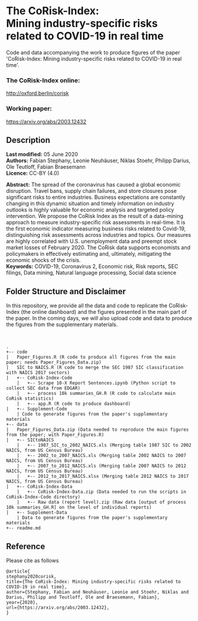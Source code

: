 # The CoRisk-Index: <br> Mining industry-specific risks related to COVID-19 in real time

Code and data accompanying the work to produce figures of the paper 'CoRisk-Index: Mining industry-specific risks related to COVID-19 in real time'.

### The CoRisk-Index online:
http://oxford.berlin/corisk

### Working paper:
https://arxiv.org/abs/2003.12432

## Description
**Last modified:** 05 June 2020 <br>
**Authors:** Fabian Stephany, Leonie Neuhäuser, Niklas Stoehr, Philipp Darius, Ole Teutloff, Fabian Braesemann<br>
**Licence:** CC-BY (4.0)

**Abstract:** The spread of the coronavirus has caused a global economic disruption. Travel bans, supply chain failures, and store closures pose significant risks to entire industries. Business expectations are constantly changing in this dynamic situation and timely information on industry outlooks is highly valuable for economic analysis and targeted policy intervention. We propose the CoRisk Index as the result of a data-mining approach to measure industry-specific risk assessments in real-time. It is the first economic indicator measuring business risks related to Covid-19, distinguishing risk assessments across industries and topics. Our measures are highly correlated with U.S. unemployment data and preempt stock market losses of February 2020. The CoRisk data supports economists and policymakers in effectively estimating and, ultimately, mitigating the economic shocks of the crisis. <br>
**Keywords:** COVID-19, Coronavirus 2, Economic risk, Risk reports, SEC filings, Data mining, Natural language processing, Social data science


## Folder Structure and Disclaimer
In this repository, we provide all the data and code to replicate the CoRisk-Index (the online dashboard) and the figures presented in the main part of the paper. In the coming days, we will also upload code and data to produce the figures from the supplementary materials.

<br>

```
.
+-- code
|   Paper_Figures.R (R code to produce all figures from the main paper; needs Paper_Figures_Data.zip)
|   SIC to NAICS.R (R code to merge the SEC 1987 SIC classification with NAICS 2017 sectors)
|   +-- CoRisk-Index-Code
    |   +-- Scrape 10-X Report Sentences.ipynb (Python script to collect SEC data from EDGAR)
    |   +-- process 10k summaries_GH.R (R code to calculate main CoRisk statistics)
    |   +-- app.R (R code to produce dashboard)
|   +-- Supplement-Code
    | Code to generate figures from the paper's supplementary materials
+-- data
|   Paper_Figures_Data.zip (Data needed to reproduce the main figures from the paper; with Paper_Figures.R)
|   +-- SICtoNAICS
    |   +-- 1987_SIC_to_2002_NAICS.xls (Merging table 1987 SIC to 2002 NAICS, from US Census Bureau)
    |   +-- 2002_to_2007_NAICS.xls (Merging table 2002 NAICS to 2007 NAICS, from US Census Bureau)
    |   +-- 2007_to_2012_NAICS.xls (Merging table 2007 NAICS to 2012 NAICS, from US Census Bureau)
    |   +-- 2012_to_2017_NAICS.xlsx (Merging table 2012 NAICS to 2017 NAICS, from US Census Bureau)
|   +-- CoRisk-Index-Data
    |   +-- CoRisk-Index-Data.zip (Data needed to run the scripts in CoRisk-Index-Code directory)
    |   +-- Raw data (report level).zip (Raw data [output of process 10k summaries_GH.R] on the level of individual reports) 
|   +-- Supplement-Data
    | Data to generate figures from the paper's supplementary materials
+-- readme.md
```

## Reference
Please cite as follows 

```
@article{
stephany2020corisk,
title={The CoRisk-Index: Mining industry-specific risks related to COVID-19 in real time},
author={Stephany, Fabian and Neuhäuser, Leonie and Stoehr, Niklas and Darius, Philipp and Teutloff, Ole and Braesemann, Fabian},
year={2020},
url={https://arxiv.org/abs/2003.12432},
}
```




